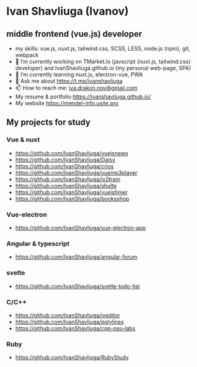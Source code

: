   # Ivan Shavliuga (Ivanov)
  ##  middle frontend (vue.js) developer
- my skills: vue.js, nuxt.js, tailwind.css, SCSS, LESS, node.js (npm), git, webpack
- 🔭 I’m currently working on TMarket.io (javscript (nuxt.js, tailwind.css) developer) and  IvanShavliuga.github.io (my personal web-page, SPA)
- 🌱 I’m currently learning nuxt.js, electron-vue, PWA
- 💬 Ask me about https://t.me/ivanshavliuga
- 📫 How to reach me: iva.drakon.nov@gmail.com
- My resume & portfolio https://ivanshavliuga.github.io/
- My website https://mendel-info.usite.pro
## My projects for study
### Vue & nuxt
 - https://github.com/IvanShavliuga/vuejsnews
 - https://github.com/IvanShavliuga/Daisy
 - https://github.com/IvanShavliuga/crios
 - https://github.com/IvanShavliuga/vuemp3player
 - https://github.com/IvanShavliuga/iv2tram
 - https://github.com/IvanShavliuga/shulte
 - https://github.com/IvanShavliuga/vuejstimer
 - https://github.com/IvanShavliuga/booksshop
### Vue-electron
 - https://github.com/IvanShavliuga/vue-electron-app
### Angular & typescript
 - https://github.com/IvanShavliuga/angular-forum
### svelte
 - https://github.com/IvanShavliuga/svelte-todo-list
### C/C++
 - https://github.com/IvanShavliuga/iveditor
 - https://github.com/IvanShavliuga/polylines
 - https://github.com/IvanShavliuga/cpp-psu-labs
### Ruby
 - https://github.com/IvanShavliuga/RubyStudy
